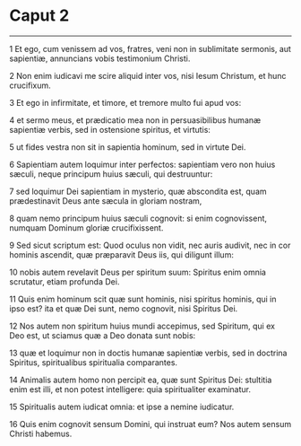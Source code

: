 # Caput 2

***

1 Et ego, cum venissem ad vos, fratres, veni non in sublimitate sermonis, aut sapientiæ, annuncians vobis testimonium Christi.

2 Non enim iudicavi me scire aliquid inter vos, nisi Iesum Christum, et hunc crucifixum.

3 Et ego in infirmitate, et timore, et tremore multo fui apud vos:

4 et sermo meus, et prædicatio mea non in persuasibilibus humanæ sapientiæ verbis, sed in ostensione spiritus, et virtutis:

5 ut fides vestra non sit in sapientia hominum, sed in virtute Dei.

6 Sapientiam autem loquimur inter perfectos: sapientiam vero non huius sæculi, neque principum huius sæculi, qui destruuntur:

7 sed loquimur Dei sapientiam in mysterio, quæ abscondita est, quam prædestinavit Deus ante sæcula in gloriam nostram,

8 quam nemo principum huius sæculi cognovit: si enim cognovissent, numquam Dominum gloriæ crucifixissent.

9 Sed sicut scriptum est: Quod oculus non vidit, nec auris audivit, nec in cor hominis ascendit, quæ præparavit Deus iis, qui diligunt illum:

10 nobis autem revelavit Deus per spiritum suum: Spiritus enim omnia scrutatur, etiam profunda Dei.

11 Quis enim hominum scit quæ sunt hominis, nisi spiritus hominis, qui in ipso est? ita et quæ Dei sunt, nemo cognovit, nisi Spiritus Dei.

12 Nos autem non spiritum huius mundi accepimus, sed Spiritum, qui ex Deo est, ut sciamus quæ a Deo donata sunt nobis:

13 quæ et loquimur non in doctis humanæ sapientiæ verbis, sed in doctrina Spiritus, spiritualibus spiritualia comparantes.

14 Animalis autem homo non percipit ea, quæ sunt Spiritus Dei: stultitia enim est illi, et non potest intelligere: quia spiritualiter examinatur.

15 Spiritualis autem iudicat omnia: et ipse a nemine iudicatur.

16 Quis enim cognovit sensum Domini, qui instruat eum? Nos autem sensum Christi habemus.

